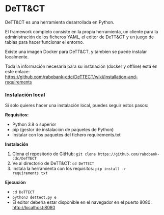 <h1 dir="auto">DeTT&CT</h1>

<p dir="auto">DeTT&CT es una herramienta desarrollada en Python.</p>
<p dir="auto">El framework completo consiste en la propia herramienta, un cliente para la administración de los ficheros YAML, el editor de  DeTT&CT y un juego de tablas para hacer funcionar el entorno.</p>
 
<p dir="auto">Existe una imagen Docker para DeTT&CT, y tambien se puede instalar localmente.</p>

<p dir="auto">Toda la información necesaria para su instalación (docker y offline) está en este enlace:<br>
<a href="https://github.com/rabobank-cdc/DeTTECT/wiki/Installation-and-requirements">https://github.com/rabobank-cdc/DeTTECT/wiki/Installation-and-requirements</a></p>

<h3 dir="auto">Instalación local</h3>
<p dir="auto">Si solo quieres hacer una instalación local, puedes seguir estos pasos:</p>
<p dir="auto"><strong>Requisitos:</strong></p>
<ul dir="auto">
<li>Python 3.8 o superior</li>
<li>pip (gestor de instalación de paquetes de Python)</li>
<li>Instalar con los paquetes del fichero requirements.txt</li></ul>

<p dir="auto"><strong>Instalación</strong></p>
<ol>
<li>Clona el repositorio de GitHub: <code>git clone https://github.com/rabobank-cdc/DeTTECT</code></li>
<li>Ve al directorio de DeTT&amp;CT: <code>cd DeTTECT</code></li>
<li>Instala la herramienta con los requisitos: <code>pip install -r requirements.txt</code></li>
</ol>

<p dir="auto"><strong>Ejecución</strong></p>
<ul dir="auto">
<li><code>cd DeTTECT</code></li>
<li><code>python3 dettect.py e</code></li>
<li>El editor debería estar disponible en el navegador en el puerto 8080: <a href="http://localhost:8080">http://localhost:8080 </a></li> 
</ul>
